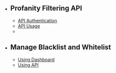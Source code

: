 - ## Profanity Filtering API
    - [API Authentication](/{{route}}/{{version}}/authentication)
    - [API Usage](/{{route}}/{{version}}/api_endpoints)
    - 
- ## Manage Blacklist and Whitelist
    - [Using Dashboard](/{{route}}/{{version}}/manage_lists_through_dashboard)
    - [Using API](/{{route}}/{{version}}/manage_lists_through_API)

